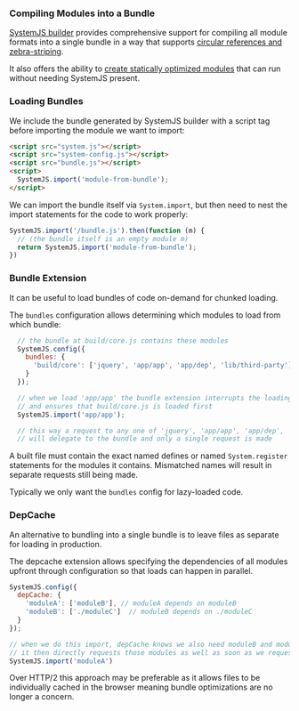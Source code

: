 ### Compiling Modules into a Bundle

[SystemJS builder](https://github.com/systemjs/builder) provides comprehensive support for compiling all
module formats into a single bundle in a way that supports
[circular references and zebra-striping](https://github.com/ModuleLoader/es6-module-loader/blob/v0.17.0/docs/circular-references-bindings.md).

It also offers the ability to [create statically optimized modules](https://github.com/systemjs/builder#self-executing-sfx-bundles)
that can run without needing SystemJS present.

### Loading Bundles

We include the bundle generated by SystemJS builder with a script tag before importing the module we want to import:

```html
<script src="system.js"></script>
<script src="system-config.js"></script>
<script src="bundle.js"></script>
<script>
  SystemJS.import('module-from-bundle');
</script>
```

We can import the bundle itself via `System.import`, but then need to nest the import statements for the code to work properly:

```javascript
SystemJS.import('/bundle.js').then(function (m) {
  // (the bundle itself is an empty module m)
  return SystemJS.import('module-from-bundle');
})
```

### Bundle Extension

It can be useful to load bundles of code on-demand for chunked loading.

The `bundles` configuration allows determining which modules to load from which bundle:

```javascript
  // the bundle at build/core.js contains these modules
  SystemJS.config({
    bundles: {
      'build/core': ['jquery', 'app/app', 'app/dep', 'lib/third-party']
    }
  });

  // when we load 'app/app' the bundle extension interrupts the loading process
  // and ensures that build/core.js is loaded first
  SystemJS.import('app/app');

  // this way a request to any one of 'jquery', 'app/app', 'app/dep', 'lib/third-party'
  // will delegate to the bundle and only a single request is made
```

A built file must contain the exact named defines or named `System.register` statements for the modules
it contains. Mismatched names will result in separate requests still being made.

Typically we only want the `bundles` config for lazy-loaded code.

### DepCache

An alternative to bundling into a single bundle is to leave files as separate for loading in production.

The depcache extension allows specifying the dependencies of all modules upfront through configuration so that loads can
happen in parallel.

```javascript
SystemJS.config({
  depCache: {
    'moduleA': ['moduleB'], // moduleA depends on moduleB
    'moduleB': ['./moduleC']  // moduleB depends on ./moduleC
  }
});

// when we do this import, depCache knows we also need moduleB and moduleC,
// it then directly requests those modules as well as soon as we request moduleA
SystemJS.import('moduleA')
```

Over HTTP/2 this approach may be preferable as it allows files to be individually cached in the browser meaning bundle
optimizations are no longer a concern.
